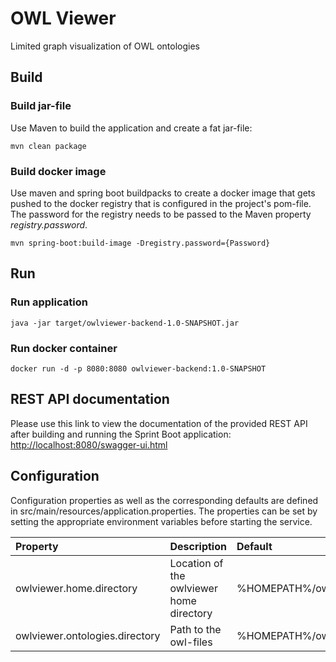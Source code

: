 # OWL Viewer

Limited graph visualization of OWL ontologies

## Build

### Build jar-file
Use Maven to build the application and create a fat jar-file:
```
mvn clean package
```
### Build docker image
Use maven and spring boot buildpacks to create a docker image that gets pushed to the docker registry that is 
configured in the project's pom-file. The password for the registry needs to be passed to the Maven property 
_registry.password_.
```
mvn spring-boot:build-image -Dregistry.password={Password}
```
## Run

### Run application
```
java -jar target/owlviewer-backend-1.0-SNAPSHOT.jar
```
### Run docker container
```
docker run -d -p 8080:8080 owlviewer-backend:1.0-SNAPSHOT
```
## REST API documentation
Please use this link to view the documentation of the provided REST API after building and
running the Sprint Boot application: [http://localhost:8080/swagger-ui.html](http://localhost:8080/swagger-ui.html)

## Configuration

Configuration properties as well as the corresponding defaults are defined in src/main/resources/application.properties.
The properties can be set by setting the appropriate environment variables before starting the service.

| Property                       | Description                               | Default                         | Environment variable     |
| :----------------------------- | :---------------------------------------- | :------------------------------ | :----------------------- |
| owlviewer.home.directory       | Location of the owlviewer home directory  | %HOMEPATH%/owlviewer            | OWLVIEWER_HOME           |
| owlviewer.ontologies.directory | Path to the owl-files                     | %HOMEPATH%/owlviewer/ontologies | OWLVIEWER_ONTOLOGIES_DIR |
